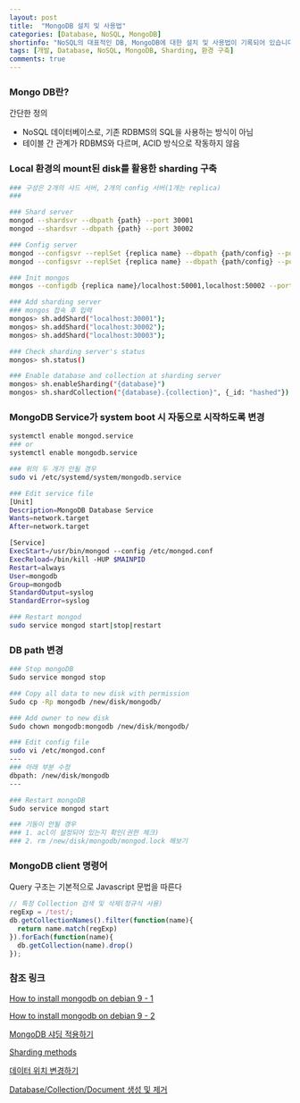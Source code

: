 ```yaml
---
layout: post
title:  "MongoDB 설치 및 사용법"
categories: [Database, NoSQL, MongoDB]
shortinfo: "NoSQL의 대표적인 DB, MongoDB에 대한 설치 및 사용법이 기록되어 있습니다"
tags: [개발, Database, NoSQL, MongoDB, Sharding, 환경 구축]
comments: true
---
```


### Mongo DB란?
간단한 정의
- NoSQL 데이터베이스로, 기존 RDBMS의 SQL을 사용하는 방식이 아님
- 테이블 간 관계가 RDBMS와 다르며, ACID 방식으로 작동하지 않음

### Local 환경의 mount된 disk를 활용한 sharding 구축
```bash
### 구성은 2개의 샤드 서버, 2개의 config 서버(1개는 replica)
### 

### Shard server
mongod --shardsvr --dbpath {path} --port 30001
mongod --shardsvr --dbpath {path} --port 30002

### Config server
mongod --configsvr --replSet {replica name} --dbpath {path/config} --port 50001
mongod --configsvr --replSet {replica name} --dbpath {path/config} --port 50002

### Init mongos
mongos --configdb {replica name}/localhost:50001,localhost:50002 --port 27017

### Add sharding server
### mongos 접속 후 입력
mongos> sh.addShard("localhost:30001");
mongos> sh.addShard("localhost:30002");
mongos> sh.addShard("localhost:30003");

### Check sharding server's status
mongos> sh.status()

### Enable database and collection at sharding server
mongos> sh.enableSharding("{database}")
mongos> sh.shardCollection("{database}.{collection}", {_id: "hashed"})
```

### MongoDB Service가 system boot 시 자동으로 시작하도록 변경
```bash
systemctl enable mongod.service
### or
systemctl enable mongodb.service

### 위의 두 개가 안될 경우
sudo vi /etc/systemd/system/mongodb.service

### Edit service file
[Unit]
Description=MongoDB Database Service
Wants=network.target
After=network.target

[Service]
ExecStart=/usr/bin/mongod --config /etc/mongod.conf
ExecReload=/bin/kill -HUP $MAINPID
Restart=always
User=mongodb
Group=mongodb
StandardOutput=syslog
StandardError=syslog

### Restart mongod
sudo service mongod start|stop|restart
```

### DB path 변경
```bash
### Stop mongoDB
Sudo service mongod stop

### Copy all data to new disk with permission
Sudo cp -Rp mongodb /new/disk/mongodb/

### Add owner to new disk
Sudo chown mongodb:mongodb /new/disk/mongodb/

### Edit config file
sudo vi /etc/mongod.conf
---
### 아래 부분 수정
dbpath: /new/disk/mongodb
---

### Restart mongoDB
Sudo service mongod start

### 기동이 안될 경우
### 1. acl이 설정되어 있는지 확인(권한 체크)
### 2. rm /new/disk/mongodb/mongod.lock 해보기
```

### MongoDB client 명령어
Query 구조는 기본적으로 Javascript 문법을 따른다

```javascript
// 특정 Collection 검색 및 삭제(정규식 사용)
regExp = /test/;
db.getCollectionNames().filter(function(name){
  return name.match(regExp)
}).forEach(function(name){
  db.getCollection(name).drop()
});
```

### 참조 링크

[How to install mongodb on debian 9 - 1](https://www.digitalocean.com/community/tutorials/how-to-install-mongodb-on-debian-9)

[How to install mongodb on debian 9 - 2](https://linuxize.com/post/how-to-install-mongodb-on-debian-9/)

[MongoDB 샤딩 적용하기](https://sudarlife.tistory.com/entry/mongodb-Sharding-%EB%AA%BD%EA%B3%A0%EB%94%94%EB%B9%84-%EC%83%A4%EB%94%A9-%EC%A0%81%EC%9A%A9%ED%95%98%EA%B8%B0-config-sever-replica-set)

[Sharding methods](https://docs.mongodb.com/manual/reference/method/js-sharding/)

[데이터 위치 변경하기](http://jewonagency.com/ubuntu-%EC%9A%B0%EB%B6%84%ED%88%AC%EC%97%90%EC%84%9C-mongodb-%EB%8D%B0%EC%9D%B4%ED%84%B0-%EC%9C%84%EC%B9%98-directory-%EB%B3%80%EA%B2%BD%ED%95%98%EA%B8%B0/)

[Database/Collection/Document 생성 및 제거](https://velopert.com/457)